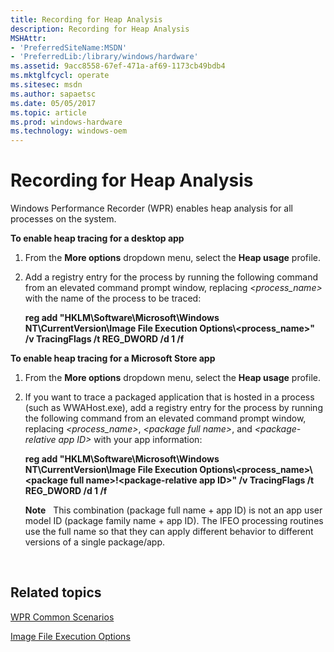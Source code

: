 ```yaml
---
title: Recording for Heap Analysis
description: Recording for Heap Analysis
MSHAttr:
- 'PreferredSiteName:MSDN'
- 'PreferredLib:/library/windows/hardware'
ms.assetid: 9acc8558-67ef-471a-af69-1173cb49bdb4
ms.mktglfcycl: operate
ms.sitesec: msdn
ms.author: sapaetsc
ms.date: 05/05/2017
ms.topic: article
ms.prod: windows-hardware
ms.technology: windows-oem
---
```


# Recording for Heap Analysis


Windows Performance Recorder (WPR) enables heap analysis for all processes on the system.

**To enable heap tracing for a desktop app**

1.  From the **More options** dropdown menu, select the **Heap usage** profile.

2.  Add a registry entry for the process by running the following command from an elevated command prompt window, replacing *&lt;process\_name&gt;* with the name of the process to be traced:

    **reg add "HKLM\\Software\\Microsoft\\Windows NT\\CurrentVersion\\Image File Execution Options\\&lt;process\_name&gt;" /v TracingFlags /t REG\_DWORD /d 1 /f**

**To enable heap tracing for a Microsoft Store app**

1.  From the **More options** dropdown menu, select the **Heap usage** profile.

2.  If you want to trace a packaged application that is hosted in a process (such as WWAHost.exe), add a registry entry for the process by running the following command from an elevated command prompt window, replacing *&lt;process\_name&gt;*, *&lt;package full name&gt;*, and *&lt;package-relative app ID&gt;* with your app information:

    **reg add "HKLM\\Software\\Microsoft\\Windows NT\\CurrentVersion\\Image File Execution Options\\&lt;process\_name&gt;\\&lt;package full name&gt;!&lt;package-relative app ID&gt;" /v TracingFlags /t REG\_DWORD /d 1 /f**

    **Note**  
    This combination (package full name + app ID) is not an app user model ID (package family name + app ID). The IFEO processing routines use the full name so that they can apply different behavior to different versions of a single package/app.

     

## Related topics


[WPR Common Scenarios](windows-performance-recorder-common-scenarios.md)

[Image File Execution Options](http://go.microsoft.com/fwlink/p/?LinkId=268419)

 

 







